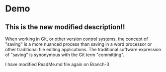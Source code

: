 # Demo

## This is the new modified description!!

When working in Git, or other version control systems, the concept of "saving" is a more nuanced process than saving in a word processor or other traditional file editing applications. The traditional software expression of "saving" is synonymous with the Git term "committing". 

I have modified ReadMe.md file again on Branch-3
